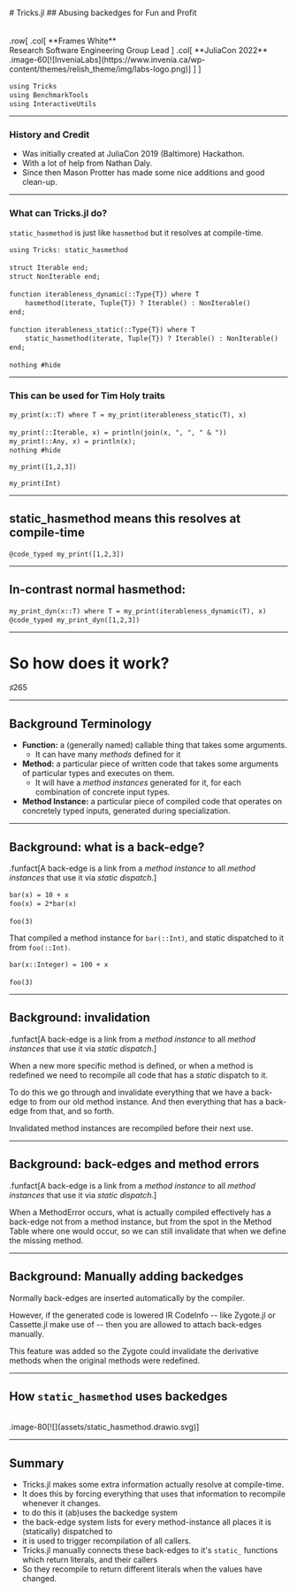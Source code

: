 <br>
# Tricks.jl
## Abusing backedges for Fun and Profit
<br>
<br>
<br>
.row[
.col[
    **Frames White** <br>
    Research Software Engineering Group Lead
]
.col[
**JuliaCon 2022**
.image-60[![InveniaLabs](https://www.invenia.ca/wp-content/themes/relish_theme/img/labs-logo.png)]    
] 
]

```@setup demo
using Tricks
using BenchmarkTools
using InteractiveUtils
```

---

### History and Credit

 - Was initially created at JuliaCon 2019 (Baltimore) Hackathon.
 - With a lot of help from Nathan Daly.
 - Since then Mason Protter has made some nice additions and good clean-up.


--- 

### What can Tricks.jl do?

`static_hasmethod` is just like `hasmethod` but it resolves at compile-time.

```@example demo
using Tricks: static_hasmethod

struct Iterable end;
struct NonIterable end;

function iterableness_dynamic(::Type{T}) where T
    hasmethod(iterate, Tuple{T}) ? Iterable() : NonIterable()
end;

function iterableness_static(::Type{T}) where T
    static_hasmethod(iterate, Tuple{T}) ? Iterable() : NonIterable()
end;

nothing #hide
```

---

### This can be used for Tim Holy traits

```@example demo
my_print(x::T) where T = my_print(iterableness_static(T), x)

my_print(::Iterable, x) = println(join(x, ", ", " & "))
my_print(::Any, x) = println(x);
nothing #hide
```

```@example demo
my_print([1,2,3])
```

```@example demo
my_print(Int)
```

---

## static_hasmethod means this resolves at compile-time

```@example demo
@code_typed my_print([1,2,3])
```
---
## In-contrast normal hasmethod:

```@example demo
my_print_dyn(x::T) where T = my_print(iterableness_dynamic(T), x)
@code_typed my_print_dyn([1,2,3])
```

---

# So how does it work?


♯265

---

## Background Terminology

 - **Function:** a (generally named) callable thing that takes some arguments.
     - It can have many *methods* defined for it
 - **Method:** a particular piece of written code that takes some arguments of particular types and executes on them.
     - It will have a *method instances* generated for it, for each combination of concrete input types.
-  **Method Instance:** a particular piece of compiled code that operates on concretely typed inputs, generated during specialization.


---

## Background: what is a back-edge?
.funfact[A back-edge is a link from a _method instance_ to all _method instances_ that use it via _static dispatch_.]

```@example demo
bar(x) = 10 + x
foo(x) = 2*bar(x)

foo(3)
```
That compiled a method instance for `bar(::Int)`, and static dispatched to it from `foo(::Int)`.

```@example demo
bar(x::Integer) = 100 + x

foo(3)
```

---

## Background: invalidation
.funfact[A back-edge is a link from a _method instance_ to all _method instances_ that use it via _static dispatch_.] 

When a new more specific method is defined, or when a method is redefined we need to recompile all code that has a *static* dispatch to it.

To do this we go through and invalidate everything that we have a back-edge to from our old method instance.
And then everything that has a back-edge from that, and so forth.

Invalidated method instances are recompiled before their next use.

---

## Background: back-edges and method errors
.funfact[A back-edge is a link from a _method instance_ to all _method instances_ that use it via _static dispatch_.]

When a MethodError occurs, what is actually compiled effectively has a back-edge not from a method instance, but from the spot in the Method Table where one would occur, so we can still invalidate that when we define the missing method. 

---

## Background: Manually adding backedges

Normally back-edges are inserted automatically by the compiler.

However, if the generated code is lowered IR CodeInfo -- like Zygote.jl or Cassette.jl make use of -- then you are allowed to attach back-edges manually.

This feature was added so the Zygote could invalidate the derivative methods when the original methods were redefined.

---

## How `static_hasmethod` uses backedges
<br>
.image-80[![](assets/static_hasmethod.drawio.svg)]

---

## Summary
 - Tricks.jl makes some extra information actually resolve at compile-time.
 - It does this by forcing everything that uses that information to recompile whenever it changes.
 - to do this it (ab)uses the backedge system
 - the back-edge system lists for every method-instance all places it is (statically) dispatched to
 - it is used to trigger recompilation of all callers.
 - Tricks.jl manually connects these back-edges to it's `static_` functions which return literals, and their callers
 - So they recompile to return different literals when the values have changed.

